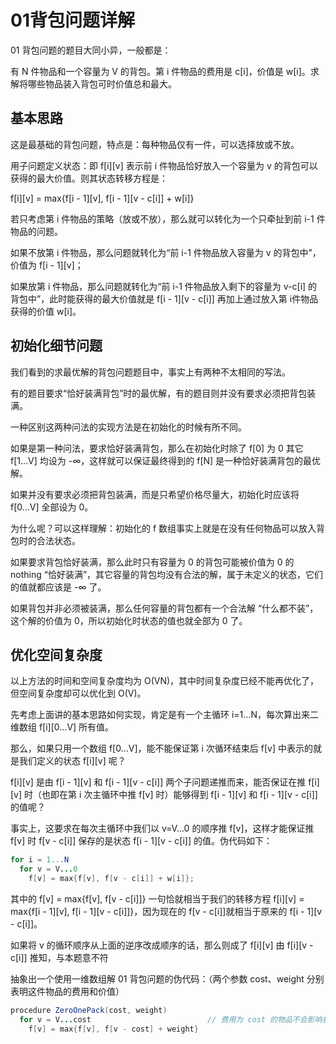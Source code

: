 # 01背包问题详解
01 背包问题的题目大同小异，一般都是：

有 N 件物品和一个容量为 V 的背包。第 i 件物品的费用是 c[i]，价值是 w[i]。求解将哪些物品装入背包可时价值总和最大。

## 基本思路
这是最基础的背包问题，特点是：每种物品仅有一件，可以选择放或不放。

用子问题定义状态：即 f[i][v] 表示前 i 件物品恰好放入一个容量为 v 的背包可以获得的最大价值。则其状态转移方程是：

f[i][v] = max{f[i - 1][v], f[i - 1][v - c[i]] + w[i]}

若只考虑第 i 件物品的策略（放或不放），那么就可以转化为一个只牵扯到前 i-1 件物品的问题。

如果不放第 i 件物品，那么问题就转化为“前 i-1 件物品放入容量为 v 的背包中”，价值为 f[i - 1][v]；

如果放第 i 件物品，那么问题就转化为“前 i-1 件物品放入剩下的容量为 v-c[i] 的背包中”，此时能获得的最大价值就是 f[i - 1][v - c[i]] 再加上通过放入第 i件物品获得的价值 w[i]。

## 初始化细节问题
我们看到的求最优解的背包问题题目中，事实上有两种不太相同的写法。

有的题目要求“恰好装满背包”时的最优解，有的题目则并没有要求必须把背包装满。

一种区别这两种问法的实现方法是在初始化的时候有所不同。

如果是第一种问法，要求恰好装满背包，那么在初始化时除了 f[0] 为 0 其它 f[1...V] 均设为 -∞，这样就可以保证最终得到的 f[N] 是一种恰好装满背包的最优解。

如果并没有要求必须把背包装满，而是只希望价格尽量大，初始化时应该将 f[0...V] 全部设为 0。

为什么呢？可以这样理解：初始化的 f 数组事实上就是在没有任何物品可以放入背包时的合法状态。

如果要求背包恰好装满，那么此时只有容量为 0 的背包可能被价值为 0 的 nothing “恰好装满”，其它容量的背包均没有合法的解，属于未定义的状态，它们的值就都应该是 -∞ 了。

如果背包并非必须被装满，那么任何容量的背包都有一个合法解 “什么都不装”，这个解的价值为 0，所以初始化时状态的值也就全部为 0 了。

## 优化空间复杂度
以上方法的时间和空间复杂度均为 O(VN)，其中时间复杂度已经不能再优化了，但空间复杂度却可以优化到 O(V)。

先考虑上面讲的基本思路如何实现，肯定是有一个主循环 i=1...N，每次算出来二维数组 f[i][0...V] 所有值。

那么，如果只用一个数组 f[0...V]，能不能保证第 i 次循环结束后 f[v] 中表示的就是我们定义的状态 f[i][v] 呢？

f[i][v] 是由 f[i - 1][v] 和 f[i - 1][v - c[i]] 两个子问题递推而来，能否保证在推 f[i][v] 时（也即在第 i 次主循环中推 f[v] 时）能够得到 f[i - 1][v] 和 f[i - 1][v - c[i]] 的值呢？

事实上，这要求在每次主循环中我们以 v=V...0 的顺序推 f[v]，这样才能保证推 f[v] 时 f[v - c[i]] 保存的是状态 f[i - 1][v - c[i]] 的值。伪代码如下：

```java
for i = 1...N
  for v = V...0
    f[v] = max{f[v], f[v - c[i]] + w[i]};
```

其中的 f[v] = max{f[v], f[v - c[i]]} 一句恰就相当于我们的转移方程 f[i][v] = max{f[i - 1][v], f[i - 1][v - c[i]]}，因为现在的 f[v - c[i]]就相当于原来的 f[i - 1][v - c[i]]。

如果将 v 的循环顺序从上面的逆序改成顺序的话，那么则成了 f[i][v] 由 f[i][v - c[i]] 推知，与本题意不符

抽象出一个使用一维数组解 01 背包问题的伪代码：（两个参数 cost、weight 分别表明这件物品的费用和价值）

```java
procedure ZeroOnePack(cost, weight)
  for v = V...cost                          // 费用为 cost 的物品不会影响状态 f[0...cost-1]
    f[v] = max{f[v], f[v - cost] + weight}
```

































